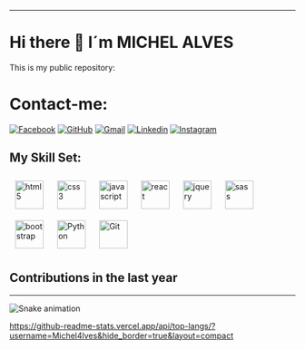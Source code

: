 ---
# Hi there 👋 I´m MICHEL ALVES 

This is my public repository:


# Contact-me:

[![Facebook](https://img.shields.io/badge/facebook-005FED.svg?style=for-the-badge&logo=facebook&logoColor=white)](https://www.facebook.com/michel.alves.39948)
[![GitHub](https://img.shields.io/badge/Github-100000?style=for-the-badge&logo=github&logoColor=white)](https://github.com/Michel4lves)
[![Gmail](https://img.shields.io/badge/-Gmail-FF0000?style=for-the-badge&labelColor=FF0000&logo=gmail&logoColor=white)](mailto:michelsantosa@gmail.com?subject=[GitHub]%20Acabei%20de%20ver%20o%20seu%20GitHub)
[![Linkedin](https://img.shields.io/badge/-Linkedin-0e76a8?style=for-the-badge&logo=Linkedin&logoColor=white)](https://www.linkedin.com/in/michel-alves-892457232/)
[![Instagram](https://img.shields.io/badge/instagram-E4405F.svg?style=for-the-badge&logo=instagram&logoColor=white)](https://www.instagram.com/m1ch3l_alv3s/)

[//]: # ([![Whatsapp]&#40;https://img.shields.io/badge/-Whatsapp-4AC959?style=for-the-badge&logo=whatsapp&logoColor=white&#41;]&#40;https://wa.me/message/L6YUTOXGTADNM1&#41;)

## My Skill Set:

<div align="left">
  <img style="margin: 10px" src="https://profilinator.rishav.dev/skills-assets/html5-original-wordmark.svg" alt="html5" height="50" />
  <img style="margin: 10px" src="https://profilinator.rishav.dev/skills-assets/css3-original-wordmark.svg" alt="css3" height="50" />
  <img style="margin: 10px" src="https://profilinator.rishav.dev/skills-assets/javascript-original.svg" alt="javascript" height="50" />
  <img style="margin: 10px" src="https://profilinator.rishav.dev/skills-assets/javascript-original.svg" alt="react" height="50" />
  <img style="margin: 10px" src="https://profilinator.rishav.dev/skills-assets/jquery.png" alt="jquery" height="50" />
  <img style="margin: 10px" src="https://profilinator.rishav.dev/skills-assets/sass-original.svg" alt="sass" height="50" />
  <img style="margin: 10px" src="https://profilinator.rishav.dev/skills-assets/bootstrap-plain.svg" alt="bootstrap" height="50" />
  <img style="margin: 10px" src="https://profilinator.rishav.dev/skills-assets/python-original.svg" alt="Python" height="50" />  
  <img style="margin: 10px" src="https://profilinator.rishav.dev/skills-assets/git-scm-icon.svg" alt="Git" height="50" />  
</div>  

## Contributions in the last year

<hr/>

![Snake animation](https://github.com/huogerac/huogerac/blob/output/github-contribution-grid-snake.svg)

<span style="font-size:3em;"></span>
<span style="font-size:2em;"></span>
<span style="color:yellow; font-size:6em; font-family:algerian;"></span>
<span style="color:yellow; font-size:5em; font-family:algerian;"></span>
<span style="color:yellow; font-size:3em;"></span>

https://github-readme-stats.vercel.app/api/top-langs/?username=Michel4lves&hide_border=true&layout=compact
